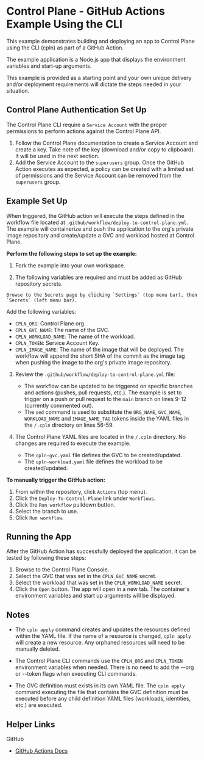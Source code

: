 # Control Plane - GitHub Actions Example Using the CLI

This example demonstrates building and deploying an app to Control Plane using the CLI (cpln) as part of a GitHub Action.

The example application is a Node.js app that displays the environment variables and start-up arguments.

This example is provided as a starting point and your own unique delivery and/or deployment requirements will dictate the steps needed in your situation.

## Control Plane Authentication Set Up

The Control Plane CLI require a `Service Account` with the proper permissions to perform actions against the Control Plane API.

1. Follow the Control Plane documentation to create a Service Account and create a key. Take note of the key (download and/or copy to clipboard). It will be used in the next section.
2. Add the Service Account to the `superusers` group. Once the GitHub Action executes as expected, a policy can be created with a limited set of permissions and the Service Account can be removed from the `superusers` group.

## Example Set Up

When triggered, the GitHub action will execute the steps defined in the workflow file located at `.github/workflow/deploy-to-control-plane.yml`. The example will containerize and push the application to the org's private image repository and create/update a GVC and workload hosted at Control Plane.

**Perform the following steps to set up the example:**

1. Fork the example into your own workspace.

2. The following variables are required and must be added as GitHub repository secrets.

```
Browse to the Secrets page by clicking `Settings` (top menu bar), then `Secrets` (left menu bar).
```

Add the following variables:

- `CPLN_ORG`: Control Plane org.
- `CPLN_GVC_NAME`: The name of the GVC.
- `CPLN_WORKLOAD_NAME`: The name of the workload.
- `CPLN_TOKEN`: Service Account Key.
- `CPLN_IMAGE_NAME`: The name of the image that will be deployed. The workflow will append the short SHA of the commit as the image tag when pushing the image to the org's private image repository.

3. Review the `.github/workflow/deploy-to-control-plane.yml` file:

   - The workflow can be updated to be triggered on specific branches and actions (pushes, pull requests, etc.). The example is set to trigger on a push or pull request to the `main` branch on lines 9-12 (currently commented out).
   - The `sed` command is used to substitute the `ORG_NAME`, `GVC_NAME`, `WORKLOAD_NAME` and `IMAGE_NAME_TAG` tokens inside the YAML files in the `/.cpln` directory on lines 56-59.

4. The Control Plane YAML files are located in the `/.cpln` directory. No changes are required to execute the example.
   - The `cpln-gvc.yaml` file defines the GVC to be created/updated.
   - The `cpln-workload.yaml` file defines the workload to be created/updated.

**To manually trigger the GitHub action:**

1. From within the repository, click `Actions` (top menu).
2. Click the `Deploy-To-Control-Plane` link under `Workflows`.
3. Click the `Run workflow` pulldown button.
4. Select the branch to use.
5. Click `Run workflow`.

## Running the App

After the GitHub Action has successfully deployed the application, it can be tested by following these steps:

1. Browse to the Control Plane Console.
2. Select the GVC that was set in the `CPLN_GVC_NAME` secret.
3. Select the workload that was set in the `CPLN_WORKLOAD_NAME` secret.
4. Click the `Open` button. The app will open in a new tab. The container's environment variables and start up arguments will be displayed.

## Notes

- The `cpln apply` command creates and updates the resources defined within the YAML file. If the name of a resource is changed, `cpln apply` will create a new resource. Any orphaned resources will need to be manually deleted.

- The Control Plane CLI commands use the `CPLN_ORG` and `CPLN_TOKEN` environment variables when needed. There is no need to add the --org or --token flags when executing CLI commands.

- The GVC definition must exists in its own YAML file. The `cpln apply` command executing the file that contains the GVC definition must be executed before any child definition YAML files (workloads, identities, etc.) are executed.

## Helper Links

GitHub

- <a href="https://docs.github.com/en/actions" target="_blank">GitHub Actions Docs</a>
